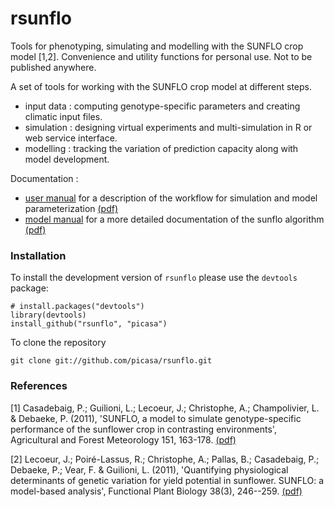 # rsunflo
Tools for phenotyping, simulating and modelling with the SUNFLO crop model [1,2]. 
Convenience and utility functions for personal use. Not to be published anywhere.

A set of tools for working with the SUNFLO crop model at different steps. 
* input data : computing genotype-specific parameters and creating climatic input files.
* simulation : designing virtual experiments and multi-simulation in R or web service interface.
* modelling : tracking the variation of prediction capacity along with model development.

Documentation : 

* [user manual](inst/doc/workflow.rmd) for a description of the workflow for simulation and model parameterization [(pdf)](inst/doc/workflow.pdf)
* [model manual](inst/doc/model.rmd) for a more detailed documentation of the sunflo algorithm [(pdf)](inst/doc/model.pdf)

### Installation
To install the development version of `rsunflo` please use the `devtools` package:

    # install.packages("devtools")
    library(devtools)
    install_github("rsunflo", "picasa")

To clone the repository

    git clone git://github.com/picasa/rsunflo.git

### References
[1] Casadebaig, P.; Guilioni, L.; Lecoeur, J.; Christophe, A.; Champolivier, L. & Debaeke, P. (2011), 'SUNFLO, a model to simulate genotype-specific performance of the sunflower crop in contrasting environments', Agricultural and Forest Meteorology 151, 163-178. [(pdf)](https://www.researchgate.net/publication/230758361_SUNFLO_a_model_to_simulate_genotype-specific_performance_of_the_sunflower_crop_in_contrasting_environments)

[2] Lecoeur, J.; Poiré-Lassus, R.; Christophe, A.; Pallas, B.; Casadebaig, P.; Debaeke, P.; Vear, F. & Guilioni, L. (2011), 'Quantifying physiological determinants of genetic variation for yield potential in sunflower. SUNFLO: a model-based analysis', Functional Plant Biology 38(3), 246--259. [(pdf)](https://www.researchgate.net/publication/216526215_Quantifying_physiological_determinants_of_genetic_variation_for_yield_potential_in_sunflower._SUNFLO_A_model-based_analysis)



